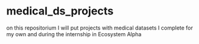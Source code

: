 # medical_ds_projects
on this repositorium I will put projects with medical datasets I complete for my own 
and during the internship in Ecosystem Alpha
